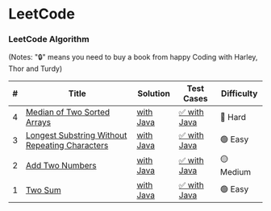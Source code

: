 LeetCode
========

### LeetCode Algorithm

(Notes: "🔒" means you need to buy a book from happy Coding with Harley, Thor and Turdy)


| # | Title | Solution | Test Cases | Difficulty |
|---| ----- | -------- | ---------- | ---------- |
|4|[Median of Two Sorted Arrays](https://leetcode.com/problems/median-of-two-sorted-arrays/)|[with Java](./logic/Q4MedianofTwoSortedArrays.java)|[✅ with Java](./testcase/Q4TestLogic.java)|🔴 Hard|
|3|[Longest Substring Without Repeating Characters](https://leetcode.com/problems/two-sum/)|[with Java](./Q3LongestSubstringWithoutRepeatingCharacters.java)|[✅ with Java](./testcase/Q3TestLogic.java)|🟢 Easy|
|2|[Add Two Numbers](https://leetcode.com/problems/add-two-numbers/)|[with Java](./logic/Q2AddTwoNumbers.java)|[✅ with Java](./testcase/Q2TestLogic.java)|🟡 Medium|
|1|[Two Sum](https://leetcode.com/problems/two-sum/)|[with Java](./logic/Q1TwoSum.java)|[✅ with Java](./testcase/Q1TestLogic.java)|🟢 Easy|

